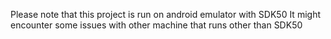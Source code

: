 Please note that this project is run on android emulator with SDK50
It might encounter some issues with other machine that runs other than SDK50

